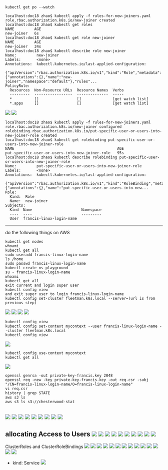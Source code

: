 ```
kubectl get po --watch

```
```
localhost:doc18 zhao$ kubectl apply -f rules-for-new-joiners.yaml
role.rbac.authorization.k8s.io/new-joiner created
localhost:doc18 zhao$ kubectl get roles
NAME         AGE
new-joiner   6s
localhost:doc18 zhao$ kubectl get role new-joiner
NAME         AGE
new-joiner   34s
localhost:doc18 zhao$ kubectl describe role new-joiner
Name:         new-joiner
Labels:       <none>
Annotations:  kubectl.kubernetes.io/last-applied-configuration:
                {"apiVersion":"rbac.authorization.k8s.io/v1","kind":"Role","metadata":{"annotations":{},"name":"new-joiner","namespace":"default"},"rules"...
PolicyRule:
  Resources  Non-Resource URLs  Resource Names  Verbs
  ---------  -----------------  --------------  -----
  *          []                 []              [get watch list]
  *.apps     []                 []              [get watch list]

```
![](img/1.png)
![](img/2.png)

```
localhost:doc18 zhao$ kubectl apply -f rules-for-new-joiners.yaml
role.rbac.authorization.k8s.io/new-joiner configured
rolebinding.rbac.authorization.k8s.io/put-specific-user-or-users-into-new-joiner-role created
localhost:doc18 zhao$ kubectl get rolebinding put-specific-user-or-users-into-new-joiner-role
NAME                                              AGE
put-specific-user-or-users-into-new-joiner-role   95s
localhost:doc18 zhao$ kubectl describe rolebinding put-specific-user-or-users-into-new-joiner-role
Name:         put-specific-user-or-users-into-new-joiner-role
Labels:       <none>
Annotations:  kubectl.kubernetes.io/last-applied-configuration:
                {"apiVersion":"rbac.authorization.k8s.io/v1","kind":"RoleBinding","metadata":{"annotations":{},"name":"put-specific-user-or-users-into-new...
Role:
  Kind:  Role
  Name:  new-joiner
Subjects:
  Kind  Name                      Namespace
  ----  ----                      ---------
  User  francis-linux-login-name
```
---
do the following things on AWS
```
kubectl get nodes
whoami
kubectl get all
sudo useradd francis-linux-login-name
ls /home
sudo passwd francis-linux-login-name
kubectl create ns playground
su - francis-linux-login-name
whoami
kubectl get all
exit current and login super user
kubectl config view
and exit super user to login francis-linux-login-name
kubectl config set-cluster fleetman.k8s.local --server=(url is from previous step)

```
![](img/3.png)
![](img/4.png)
![](img/5.png)
![](img/6.png)
```
kubectl config view
kubectl config set-context mycontext --user francis-linux-login-name --cluster fleetman.k8s.local
kubectl config view
```
![](img/7.png)
```
kubectl config use-context mycontext
kubectl get all
```
![](img/8.png)

```
openssl genrsa -out private-key-francis.key 2048
openssl req -new -key private-key-francis.key -out req.csr -subj "/CN=francis-linux-login-name/O=francis-linux-login-name"
vi req.csr
history | grep STATE
aws s3 ls
aws s3 ls s3://chesterwood-stat

```
![](img/9.png)
![](img/10.png)
![](img/11.png)
![](img/12.png)
![](img/13.png)
![](img/14.png)
![](img/15.png)
![](img/16.png)
![](img/17.png)
---
allocating Access to Users
![](img/18.png)
![](img/19.png)
![](img/20.png)
![](img/21.png)
![](img/22.png)
![](img/23.png)
![](img/24.png)
![](img/25.png)
![](img/26.png)
![](img/27.png)
---
ClusterRoles and ClusterRoleBindings
![](img/28.png)
![](img/29.png)
![](img/30.png)
![](img/31.png)
![](img/32.png)
![](img/33.png)
![](img/34.png)
![](img/35.png)
![](img/36.png)
![](img/37.png)
![](img/38.png)
![](img/39.png)
![](img/40.png)
![](img/41.png)
- kind: Service
![](img/42.png)
